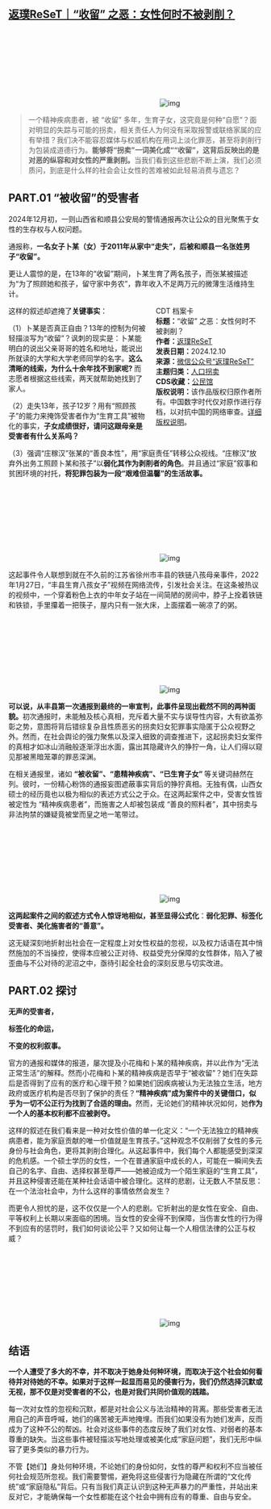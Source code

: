 <!--1733859633000-->
[返璞ReSeT｜“收留” 之恶：女性何时不被剥削？](https://chinadigitaltimes.net/chinese/713829.html)
------

<p><img decoding="async" src="data:image/svg+xml,%3Csvg%20xmlns='http://www.w3.org/2000/svg'%20viewBox='0%200%200%200'%3E%3C/svg%3E" alt="img" data-lazy-src="https://chinadigitaltimes.net/chinese/files/2024/12/post-713829-67588bcd42cc4.png"><noscript><img decoding="async" src="https://chinadigitaltimes.net/chinese/files/2024/12/post-713829-67588bcd42cc4.png" alt="img"></noscript></p><blockquote><p>一个精神疾病患者，被 “收留” 多年，生育子女，这究竟是何种“自愿”？面对明显的失踪与可能的拐卖，相关责任人为何没有采取报警或联络家属的应有举措？我们决不能容忍媒体与权威机构在用词上淡化罪恶，甚至将剥削行为包装成道德行为。<strong>能够将“拐卖”一词美化成““收留”，这背后反映出的是对恶的纵容和对女性的严重剥削。</strong>当我们看到这些悲剧不断上演，我们必须质问，到底是什么样的社会会让女性的苦难被如此轻易消费与遗忘？</p></blockquote><h2>PART.01 “被收留”的受害者</h2><p>2024年12月初，一则山西省和顺县公安局的警情通报再次让公众的目光聚焦于女性的生存权与人权问题。</p><p>通报称，<strong>一名女子卜某（女）于2011年从家中“走失”，后被和顺县一名张姓男子“收留”。</strong></p><p>更让人震惊的是，在13年的“收留”期间，卜某生育了两名孩子，而张某被描述为“为了照顾她和孩子，留守家中务农”，靠年收入不足两万元的微薄生活维持生计。</p><div style="width:42%;float:right;padding-left:20px"><div class="su-spoiler su-spoiler-style-fancy su-spoiler-icon-chevron-circle" data-scroll-offset="0" data-anchor-in-url="no"><div class="su-spoiler-title" tabindex="0" role="button"><span class="su-spoiler-icon"></span>CDT 档案卡</div><div class="su-spoiler-content su-u-clearfix su-u-trim"><strong>标题：</strong>“收留” 之恶：女性何时不被剥削？<br><strong>作者：</strong><a href="https://chinadigitaltimes.net/space/返璞ReSeT" target="_blank">返璞ReSeT</a><br><strong>发表日期：</strong>2024.12.10<br><strong>来源：</strong><a href="https://web.archive.org/web/20241210184101/https://mp.weixin.qq.com/s/Aff7dn4S-PjJ6mmdofuGNA" target="_blank">微信公众号“返璞ReSeT”</a><br><strong>主题归类：</strong><a href="https://chinadigitaltimes.net/space/人口拐卖" target="_blank">人口拐卖</a><br><strong>CDS收藏：</strong><a href="https://chinadigitaltimes.net/space/%E5%85%AC%E6%B0%91%E9%A6%86" target="_blank" rel="noopener">公民馆</a><br><strong>版权说明：</strong>该作品版权归原作者所有。中国数字时代仅对原作进行存档，以对抗中国的网络审查。<a href="https://chinadigitaltimes.net/chinese/copyright">详细版权说明</a>。</div></div></div><p>这样的叙述却遮掩了<strong>关键事实</strong>：</p><p>（1）卜某是否真正自由？13年的控制为何被轻描淡写为“收留”？讽刺的现实是：卜某能明白的说出父亲哥哥的姓名和地址，能说出所就读的大学和大学老师同学的名字。<strong>这么清晰的线索，为什么十余年找不到家呢? </strong>而志愿者根据这些线索，两天就帮助她找到了家人。</p><p>（2）走失13年，孩子12岁？用有“照顾孩子”的能力来掩饰受害者作为“生育工具”被物化的事实，<strong>子女成绩很好，请问这跟母亲是受害者有什么关系吗？</strong></p><p>（3）强调“庄稼汉”张某的“善良本性”，用“家庭责任”转移公众视线。“庄稼汉”放弃外出务工照顾卜某和孩子”以<strong>弱化其作为剥削者的角色</strong>。并且通过“家庭”叙事和贫困环境的衬托，<strong>将犯罪包装为一段“艰难但温馨”的生活故事。</strong></p><p><img decoding="async" src="data:image/svg+xml,%3Csvg%20xmlns='http://www.w3.org/2000/svg'%20viewBox='0%200%200%200'%3E%3C/svg%3E" alt="img" data-lazy-src="https://chinadigitaltimes.net/chinese/files/2024/12/post-713829-67588bcd5abc5."><noscript><img decoding="async" src="https://chinadigitaltimes.net/chinese/files/2024/12/post-713829-67588bcd5abc5." alt="img"></noscript></p><p>这起事件令人联想到就在不久前的江苏省徐州市丰县的铁链八孩母亲事件，2022年1月27日，“丰县生育八孩女子”视频在网络流传，引发社会关注。在这条被热议的视频中，一个穿着粉色上衣的中年女子站在一间简陋的房间中，脖子上拴着铁链和铁锁，手里攥着一把筷子，屋内只有一张大床，上面摆着一碗凉了的粥。</p><p><img decoding="async" src="data:image/svg+xml,%3Csvg%20xmlns='http://www.w3.org/2000/svg'%20viewBox='0%200%200%200'%3E%3C/svg%3E" alt="img" data-lazy-src="https://chinadigitaltimes.net/chinese/files/2024/12/post-713829-67588bcd8615c.png"><noscript><img decoding="async" src="https://chinadigitaltimes.net/chinese/files/2024/12/post-713829-67588bcd8615c.png" alt="img"></noscript></p><p><strong>可以说，从丰县第一次通报到最终的一审宣判，此事件呈现出截然不同的两种面貌。</strong>初次通报时，未能触及核心真相，充斥着大量不实与误导性内容，大有欲盖弥彰之势，意图将背后错综复杂且性质恶劣的拐卖妇女犯罪事实隐匿于公众视野之外。然而，在社会舆论的强力聚焦以及深入细致的调查推进下，这起拐卖妇女案件的真相才如冰山消融般逐渐浮出水面，露出其隐藏许久的狰狞一角，让人们得以窥见那被黑暗笼罩的罪恶深渊。</p><p>在相关通报里，诸如 <strong>“被收留”、“患精神疾病”、“已生育子女” </strong>等关键词赫然在列。彼时，一份精心粉饰的通报妄图遮蔽事实背后的狰狞真相。无独有偶，山西女硕士的经历竟也以极为相似的表述方式公之于众。在这两起案件之中，受害女性皆被定性为 “精神疾病患者”，而施害之人却被包装成 “善良的照料者”，其中拐卖与非法拘禁的嫌疑竟被堂而皇之地一笔带过。</p><p><img decoding="async" src="data:image/svg+xml,%3Csvg%20xmlns='http://www.w3.org/2000/svg'%20viewBox='0%200%200%200'%3E%3C/svg%3E" alt="img" data-lazy-src="https://chinadigitaltimes.net/chinese/files/2024/12/post-713829-67588bcdb1e06.png"><noscript><img decoding="async" src="https://chinadigitaltimes.net/chinese/files/2024/12/post-713829-67588bcdb1e06.png" alt="img"></noscript></p><p><strong>这两起案件之间的叙述方式令人惊讶地相似，甚至显得公式化</strong>：<strong>弱化犯罪、标签化受害者、美化施害者的“善意”。</strong></p><p>这无疑深刻地折射出社会在一定程度上对女性权益的忽视，以及权力话语在其中悄然施加的不当操控，使得本应被公正对待、权益受充分保障的女性群体，陷入了被歪曲与不公对待的泥沼之中，亟待引起全社会的深刻反思与切实改进。</p><h2>PART.02 探讨</h2><p><strong>无声的受害者，</strong></p><p><strong>标签化的命运，</strong></p><p><strong>不变的权利叙事。</strong></p><p>官方的通报和媒体的报道，屡次提及小花梅和卜某的精神疾病，并以此作为“无法正常生活”的解释。然而小花梅和卜某的精神疾病是否早于“被收留”？她们在失踪后是否得到了应有的医疗和心理干预？如果她们因疾病被认为无法独立生活，地方政府或医疗机构是否尽到了保护的责任？<strong>“精神疾病”成为案件中的关键借口，似乎为一切不公正行为找到了合适的理由。</strong>然而，无论她们的精神状况如何，她<strong>作为一个人的基本权利都不应被剥夺。</strong></p><p>这样的叙述在我们看来是一种对女性价值的单一化定义：“一个无法独立的精神疾病患者，能为家庭贡献的唯一价值就是生育孩子。”这种观念不仅削弱了女性的多元身份与社会角色，更将其剥削合理化。从这起事件中，我们每个人都能感受到深深的危机感。一个硕士学历的女性，一个在普通家庭中成长的人，可能在一瞬间失去自己的名字、自由、选择权甚至尊严——她被迫成为一个陌生家庭的“生育工具”，并且这种侵害还能在某种社会话语中被合理化。这样的悲剧，让无数人不禁反思：在一个法治社会中，为什么这样的事情依然会发生？</p><p>而更令人担忧的是，这不仅仅是一个人的悲剧。它折射出的是女性在安全、自由、平等权利上长期以来面临的困境。当女性的安全得不到保障，当伤害女性的行为得不到应有的惩罚时，我们如何谈论公平？又如何让每一个人相信法律的公正与权威？</p><p><img decoding="async" src="data:image/svg+xml,%3Csvg%20xmlns='http://www.w3.org/2000/svg'%20viewBox='0%200%200%200'%3E%3C/svg%3E" alt="img" data-lazy-src="https://chinadigitaltimes.net/chinese/files/2024/12/post-713829-67588bcddc6c8.png"><noscript><img decoding="async" src="https://chinadigitaltimes.net/chinese/files/2024/12/post-713829-67588bcddc6c8.png" alt="img"></noscript></p><h2>结语</h2><p><strong>一个人遭受了多大的不幸，并不取决于她身处何种环境，而取决于这个社会如何看待并对待她的不幸。如果对于这样一起显而易见的侵害行为，我们仍然选择沉默或无视，那不仅是对受害者的不公，也是对我们共同价值观的践踏。</strong></p><p>每一次对女性的忽视和沉默，都是对社会公义与法治精神的背离。那些受害者无法用自己的声音呼喊，她们的痛苦被无声地掩埋。而我们如果没有为她们发声，反而成为了这种不公的帮凶。社会对这些事件的态度反映了我们对女性、对弱者的基本尊重的缺失。当这些事件被轻描淡写地处理或被美化成“家庭问题”，我们无形中纵容了更多类似的暴力行为。</p><p>不管【她们】身处何种环境，不论她们的身份如何，女性的尊严和权利不应当被任何社会规范所忽视。我们需要警惕，避免将这些侵害行为隐藏在所谓的“文化传统”或“家庭隐私”背后。只有当我们真正认识到这种无声暴力的严重性，并站出来反对它，才能确保每一个女性都能在这个社会中拥有应有的尊重、自由与安全。</p><div class="addtoany_share_save_container addtoany_content addtoany_content_bottom"><div class="a2a_kit a2a_kit_size_32 addtoany_list" data-a2a-url="https://chinadigitaltimes.net/chinese/713829.html" data-a2a-title="返璞ReSeT｜“收留” 之恶：女性何时不被剥削？"><a class="a2a_button_facebook" href="https://www.addtoany.com/add_to/facebook?linkurl=https%3A%2F%2Fchinadigitaltimes.net%2Fchinese%2F713829.html&amp;linkname=%E8%BF%94%E7%92%9EReSeT%EF%BD%9C%E2%80%9C%E6%94%B6%E7%95%99%E2%80%9D%20%E4%B9%8B%E6%81%B6%EF%BC%9A%E5%A5%B3%E6%80%A7%E4%BD%95%E6%97%B6%E4%B8%8D%E8%A2%AB%E5%89%A5%E5%89%8A%EF%BC%9F" title="Facebook" rel="nofollow noopener" target="_blank"></a><a class="a2a_button_twitter" href="https://www.addtoany.com/add_to/twitter?linkurl=https%3A%2F%2Fchinadigitaltimes.net%2Fchinese%2F713829.html&amp;linkname=%E8%BF%94%E7%92%9EReSeT%EF%BD%9C%E2%80%9C%E6%94%B6%E7%95%99%E2%80%9D%20%E4%B9%8B%E6%81%B6%EF%BC%9A%E5%A5%B3%E6%80%A7%E4%BD%95%E6%97%B6%E4%B8%8D%E8%A2%AB%E5%89%A5%E5%89%8A%EF%BC%9F" title="Twitter" rel="nofollow noopener" target="_blank"></a><a class="a2a_button_telegram" href="https://www.addtoany.com/add_to/telegram?linkurl=https%3A%2F%2Fchinadigitaltimes.net%2Fchinese%2F713829.html&amp;linkname=%E8%BF%94%E7%92%9EReSeT%EF%BD%9C%E2%80%9C%E6%94%B6%E7%95%99%E2%80%9D%20%E4%B9%8B%E6%81%B6%EF%BC%9A%E5%A5%B3%E6%80%A7%E4%BD%95%E6%97%B6%E4%B8%8D%E8%A2%AB%E5%89%A5%E5%89%8A%EF%BC%9F" title="Telegram" rel="nofollow noopener" target="_blank"></a><a class="a2a_button_reddit" href="https://www.addtoany.com/add_to/reddit?linkurl=https%3A%2F%2Fchinadigitaltimes.net%2Fchinese%2F713829.html&amp;linkname=%E8%BF%94%E7%92%9EReSeT%EF%BD%9C%E2%80%9C%E6%94%B6%E7%95%99%E2%80%9D%20%E4%B9%8B%E6%81%B6%EF%BC%9A%E5%A5%B3%E6%80%A7%E4%BD%95%E6%97%B6%E4%B8%8D%E8%A2%AB%E5%89%A5%E5%89%8A%EF%BC%9F" title="Reddit" rel="nofollow noopener" target="_blank"></a><a class="a2a_button_whatsapp" href="https://www.addtoany.com/add_to/whatsapp?linkurl=https%3A%2F%2Fchinadigitaltimes.net%2Fchinese%2F713829.html&amp;linkname=%E8%BF%94%E7%92%9EReSeT%EF%BD%9C%E2%80%9C%E6%94%B6%E7%95%99%E2%80%9D%20%E4%B9%8B%E6%81%B6%EF%BC%9A%E5%A5%B3%E6%80%A7%E4%BD%95%E6%97%B6%E4%B8%8D%E8%A2%AB%E5%89%A5%E5%89%8A%EF%BC%9F" title="WhatsApp" rel="nofollow noopener" target="_blank"></a><a class="a2a_button_email" href="https://www.addtoany.com/add_to/email?linkurl=https%3A%2F%2Fchinadigitaltimes.net%2Fchinese%2F713829.html&amp;linkname=%E8%BF%94%E7%92%9EReSeT%EF%BD%9C%E2%80%9C%E6%94%B6%E7%95%99%E2%80%9D%20%E4%B9%8B%E6%81%B6%EF%BC%9A%E5%A5%B3%E6%80%A7%E4%BD%95%E6%97%B6%E4%B8%8D%E8%A2%AB%E5%89%A5%E5%89%8A%EF%BC%9F" title="Email" rel="nofollow noopener" target="_blank"></a><a class="a2a_button_copy_link" href="https://www.addtoany.com/add_to/copy_link?linkurl=https%3A%2F%2Fchinadigitaltimes.net%2Fchinese%2F713829.html&amp;linkname=%E8%BF%94%E7%92%9EReSeT%EF%BD%9C%E2%80%9C%E6%94%B6%E7%95%99%E2%80%9D%20%E4%B9%8B%E6%81%B6%EF%BC%9A%E5%A5%B3%E6%80%A7%E4%BD%95%E6%97%B6%E4%B8%8D%E8%A2%AB%E5%89%A5%E5%89%8A%EF%BC%9F" title="Copy Link" rel="nofollow noopener" target="_blank"></a><a class="a2a_dd addtoany_share_save addtoany_share" href="https://www.addtoany.com/share"></a></div></div>
